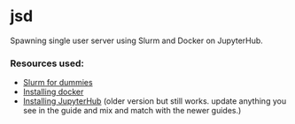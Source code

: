 # jsd
Spawning single user server using Slurm and Docker on JupyterHub.

### Resources used:
- [Slurm for dummies](https://github.com/SergioMEV/slurm-for-dummies)
- [Installing docker](https://docs.docker.com/engine/install/ubuntu/)
- [Installing JupyterHub](https://jupyterhub.readthedocs.io/en/1.2.0/installation-guide-hard.html) (older version but still works. update anything you see in the guide and mix and match with the newer guides.)
